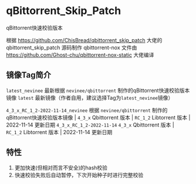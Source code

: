 # qBittorrent_Skip_Patch

qBittorrent快速校验版本

根据 https://github.com/ChisBread/qbittorrent_skip_patch 大佬的 qbittorrent_skip_patch 源码制作
qbittorrent-nox 文件由 https://github.com/Ghost-chu/qbittorrent-nox-static 大佬编译

## 镜像Tag简介

```latest_nevinee``` 最新根据 ```nevinee/qbittorrent``` 制作的qBittorrent快速校验版本镜像
```latest``` 最新镜像（作者自用，建议选择Tag为```latest_nevinee```镜像）

```4_3_x_RC_1_2-2022-11-14_nevinee``` 根据 ```nevinee/qbittorrent``` 制作的qBittorrent快速校验版本镜像 | ```4_3_x``` Qbittorrent 版本 | ```RC_1_2``` Libtorrent 版本 | 2022-11-14 更新日期
```4_3_x_RC_1_2-2022-11-14``` ```4_3_x``` Qbittorrent 版本 | ```RC_1_2``` Libtorrent 版本 | 2022-11-14 更新日期

## 特性
1. 更加快速(但相对而言不安全)的hash校验
2. 快速校验失败后自动暂停，下次开始种子时进行完整校验

